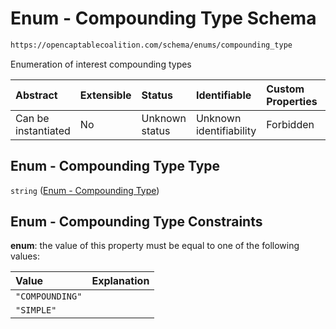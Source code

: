 # Enum - Compounding Type Schema

```txt
https://opencaptablecoalition.com/schema/enums/compounding_type
```

Enumeration of interest compounding types

| Abstract            | Extensible | Status         | Identifiable            | Custom Properties | Additional Properties | Access Restrictions | Defined In                                                                                           |
| :------------------ | :--------- | :------------- | :---------------------- | :---------------- | :-------------------- | :------------------ | :--------------------------------------------------------------------------------------------------- |
| Can be instantiated | No         | Unknown status | Unknown identifiability | Forbidden         | Allowed               | none                | [CompoundingType.schema.json](../../schema/enums/CompoundingType.schema.json "open original schema") |

## Enum - Compounding Type Type

`string` ([Enum - Compounding Type](compoundingtype.md))

## Enum - Compounding Type Constraints

**enum**: the value of this property must be equal to one of the following values:

| Value           | Explanation |
| :-------------- | :---------- |
| `"COMPOUNDING"` |             |
| `"SIMPLE"`      |             |
